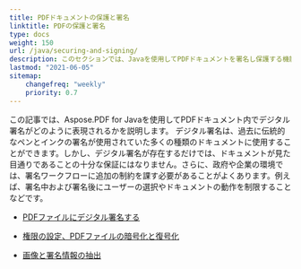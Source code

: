 ```yaml
---
title: PDFドキュメントの保護と署名
linktitle: PDFの保護と署名
type: docs
weight: 150
url: /java/securing-and-signing/
description: このセクションでは、Javaを使用してPDFドキュメントを署名し保護する機能について説明します。
lastmod: "2021-06-05"
sitemap:
    changefreq: "weekly"
    priority: 0.7
---
```


この記事では、Aspose.PDF for Javaを使用してPDFドキュメント内でデジタル署名がどのように表現されるかを説明します。
デジタル署名は、過去に伝統的なペンとインクの署名が使用されていた多くの種類のドキュメントに使用することができます。しかし、デジタル署名が存在するだけでは、ドキュメントが見た目通りであることの十分な保証にはなりません。さらに、政府や企業の環境では、署名ワークフローに追加の制約を課す必要があることがよくあります。例えば、署名中および署名後にユーザーの選択やドキュメントの動作を制限することなどです。

- [PDFファイルにデジタル署名する](/pdf/java/digitally-sign-pdf-file/)

- [権限の設定、PDFファイルの暗号化と復号化](/pdf/java/set-privileges-encrypt-and-decrypt-pdf-file/)
- [画像と署名情報の抽出](/pdf/java/extract-image-and-signature-information/)